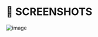 
# 📸 SCREENSHOTS

![image](https://github.com/user-attachments/assets/b2ce0b13-5aaa-48c1-b433-8aca32916996)
